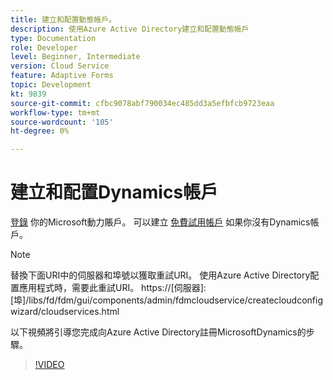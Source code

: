 ```yaml
---
title: 建立和配置動態帳戶。
description: 使用Azure Active Directory建立和配置動態帳戶
type: Documentation
role: Developer
level: Beginner, Intermediate
version: Cloud Service
feature: Adaptive Forms
topic: Development
kt: 9839
source-git-commit: cfbc9078abf790034ec485dd3a5efbfcb9723eaa
workflow-type: tm+mt
source-wordcount: '105'
ht-degree: 0%

---
```


# 建立和配置Dynamics帳戶

[登錄](https://dynamics.microsoft.com/en-us/) 你的Microsoft動力賬戶。 可以建立 [免費試用帳戶](https://dynamics.microsoft.com/en-us/dynamics-365-free-trial/) 如果你沒有Dynamics帳戶。

>[!NOTE]
>替換下面URI中的伺服器和埠號以獲取重試URI。 使用Azure Active Directory配置應用程式時，需要此重試URI。
>https://[伺服器]:[埠]/libs/fd/fdm/gui/components/admin/fdmcloudservice/createcloudconfigwizard/cloudservices.html

以下視頻將引導您完成向Azure Active Directory註冊MicrosoftDynamics的步驟。

>[!VIDEO](https://video.tv.adobe.com/v/340743?quality=12&learn=on)

